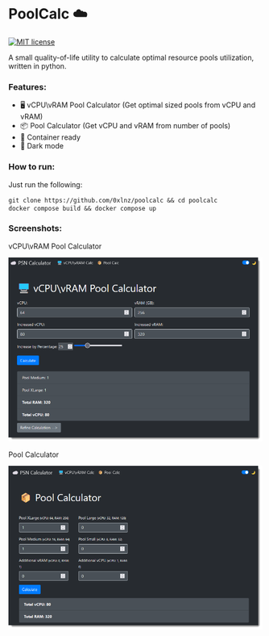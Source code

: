 ﻿# PoolCalc ☁️ 
[![MIT license](https://img.shields.io/badge/License-MIT-blue.svg)](https://opensource.org/licenses/MIT) 

A small quality-of-life utility to calculate optimal resource pools utilization, written in python.


### Features:
- 🖥 vCPU\vRAM Pool Calculator (Get optimal sized pools from vCPU and vRAM) 
- 📦 Pool Calculator (Get vCPU and vRAM from number of pools) 
- 🐋 Container ready
- 🌙 Dark mode 

### How to run:
Just run the following:
```shell
git clone https://github.com/0xlnz/poolcalc && cd poolcalc
docker compose build && docker compose up 
```

### Screenshots:
vCPU\vRAM Pool Calculator  

<img src="./images/cpu_vram.png">

Pool Calculator  

<img src="./images/pool_calc.png">
